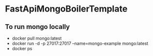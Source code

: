 # FastApiMongoBoilerTemplate

## To run mongo locally

- docker pull mongo:latest
- docker run -d -p 27017:27017 –name=mongo-example mongo:latest
- docker ps

